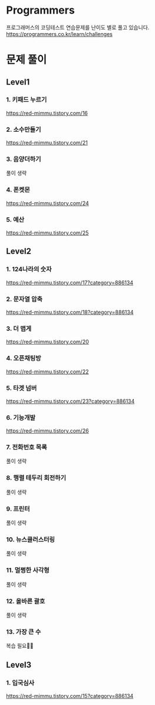# Programmers
프로그래머스의 코딩테스트 연습문제를 난이도 별로 풀고 있습니다.
https://programmers.co.kr/learn/challenges

# 문제 풀이 

## Level1
### 1. 키패드 누르기 
https://red-mimmu.tistory.com/16
### 2. 소수만들기
https://red-mimmu.tistory.com/21
### 3. 음양더하기
풀이 생략
### 4. 폰켓몬
https://red-mimmu.tistory.com/24
### 5. 예산
https://red-mimmu.tistory.com/25

## Level2
### 1. 124나라의 숫자 
https://red-mimmu.tistory.com/17?category=886134
### 2. 문자열 압축 
https://red-mimmu.tistory.com/18?category=886134
### 3. 더 맵게 
https://red-mimmu.tistory.com/20
### 4. 오픈채팅방
https://red-mimmu.tistory.com/22
### 5. 타겟 넘버
https://red-mimmu.tistory.com/23?category=886134
### 6. 기능개발
https://red-mimmu.tistory.com/26
### 7. 전화번호 목록
풀이 생략
### 8. 행렬 테두리 회전하기
풀이 생략
### 9. 프린터
풀이 생략
### 10. 뉴스클러스터링
풀이 생략
### 11. 멀쩡한 사각형
풀이 생략
### 12. 올바른 괄호
풀이 생략
### 13. 가장 큰 수
복습 필요🥨🥨

## Level3
### 1. 입국심사 
https://red-mimmu.tistory.com/15?category=886134


